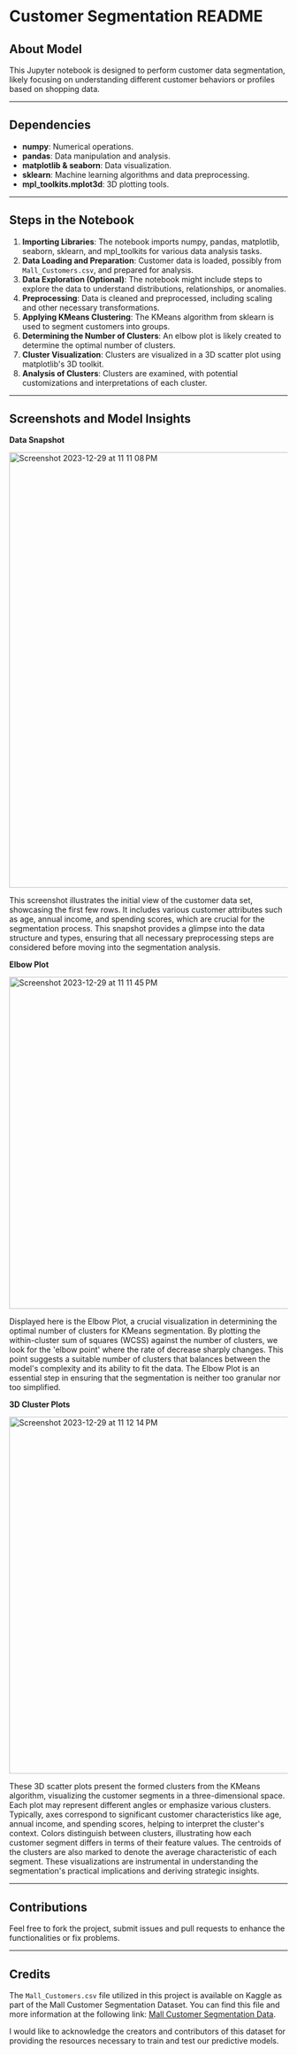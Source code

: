 # Customer Segmentation README

## About Model
This Jupyter notebook is designed to perform customer data segmentation, likely focusing on understanding different customer behaviors or profiles based on shopping data.

---

## Dependencies
- **numpy**: Numerical operations.
- **pandas**: Data manipulation and analysis.
- **matplotlib & seaborn**: Data visualization.
- **sklearn**: Machine learning algorithms and data preprocessing.
- **mpl_toolkits.mplot3d**: 3D plotting tools.

---

## Steps in the Notebook

1. **Importing Libraries**: The notebook imports numpy, pandas, matplotlib, seaborn, sklearn, and mpl_toolkits for various data analysis tasks.
2. **Data Loading and Preparation**: Customer data is loaded, possibly from `Mall_Customers.csv`, and prepared for analysis.
3. **Data Exploration (Optional)**: The notebook might include steps to explore the data to understand distributions, relationships, or anomalies.
4. **Preprocessing**: Data is cleaned and preprocessed, including scaling and other necessary transformations.
5. **Applying KMeans Clustering**: The KMeans algorithm from sklearn is used to segment customers into groups.
6. **Determining the Number of Clusters**: An elbow plot is likely created to determine the optimal number of clusters.
7. **Cluster Visualization**: Clusters are visualized in a 3D scatter plot using matplotlib's 3D toolkit.
8. **Analysis of Clusters**: Clusters are examined, with potential customizations and interpretations of each cluster.

---

## Screenshots and Model Insights
**Data Snapshot**

<img width="787" alt="Screenshot 2023-12-29 at 11 11 08 PM" src="https://github.com/self-sasi/Customer-Segmentation-Model/assets/140454190/5331cd38-0a5d-4a60-877c-e9ef959b30be">

This screenshot illustrates the initial view of the customer data set, showcasing the first few rows. It includes various customer attributes such as age, annual income, and spending scores, which are crucial for the segmentation process. This snapshot provides a glimpse into the data structure and types, ensuring that all necessary preprocessing steps are considered before moving into the segmentation analysis.



**Elbow Plot**

<img width="600" alt="Screenshot 2023-12-29 at 11 11 45 PM" src="https://github.com/self-sasi/Customer-Segmentation-Model/assets/140454190/61f69af7-202a-4ee4-9332-11ce2d660286">

Displayed here is the Elbow Plot, a crucial visualization in determining the optimal number of clusters for KMeans segmentation. By plotting the within-cluster sum of squares (WCSS) against the number of clusters, we look for the 'elbow point' where the rate of decrease sharply changes. This point suggests a suitable number of clusters that balances between the model's complexity and its ability to fit the data. The Elbow Plot is an essential step in ensuring that the segmentation is neither too granular nor too simplified.



**3D Cluster Plots**

<img width="645" alt="Screenshot 2023-12-29 at 11 12 14 PM" src="https://github.com/self-sasi/Customer-Segmentation-Model/assets/140454190/3fe300d1-01db-446b-a1fe-ae9c6ec19941">

These 3D scatter plots present the formed clusters from the KMeans algorithm, visualizing the customer segments in a three-dimensional space. Each plot may represent different angles or emphasize various clusters. Typically, axes correspond to significant customer characteristics like age, annual income, and spending scores, helping to interpret the cluster's context. Colors distinguish between clusters, illustrating how each customer segment differs in terms of their feature values. The centroids of the clusters are also marked to denote the average characteristic of each segment. These visualizations are instrumental in understanding the segmentation's practical implications and deriving strategic insights.

---

## Contributions

Feel free to fork the project, submit issues and pull requests to enhance the functionalities or fix problems.

---

## Credits

The `Mall_Customers.csv` file utilized in this project is available on Kaggle as part of the Mall Customer Segmentation Dataset. You can find this file and more information at the following link: [Mall Customer Segmentation Data](https://www.kaggle.com/datasets/vjchoudhary7/customer-segmentation-tutorial-in-python).

I would like to acknowledge the creators and contributors of this dataset for providing the resources necessary to train and test our predictive models.


